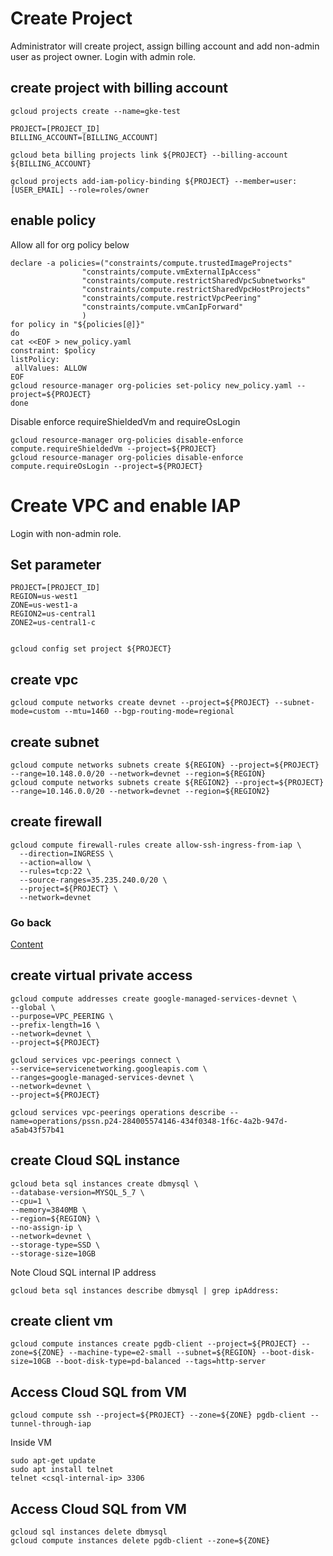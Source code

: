 
# Create Project
Administrator will create project, assign billing account and add non-admin user as project owner.
Login with admin role.
## create project with billing account
```
gcloud projects create --name=gke-test
```
```
PROJECT=[PROJECT_ID]
BILLING_ACCOUNT=[BILLING_ACCOUNT]
```
```
gcloud beta billing projects link ${PROJECT} --billing-account ${BILLING_ACCOUNT}
```
```
gcloud projects add-iam-policy-binding ${PROJECT} --member=user:[USER_EMAIL] --role=roles/owner
```
## enable policy
Allow all for org policy below
```
declare -a policies=("constraints/compute.trustedImageProjects" 
                "constraints/compute.vmExternalIpAccess"
                "constraints/compute.restrictSharedVpcSubnetworks"
                "constraints/compute.restrictSharedVpcHostProjects"
                "constraints/compute.restrictVpcPeering"
                "constraints/compute.vmCanIpForward"
                )
for policy in "${policies[@]}"
do
cat <<EOF > new_policy.yaml
constraint: $policy
listPolicy:
 allValues: ALLOW
EOF
gcloud resource-manager org-policies set-policy new_policy.yaml --project=${PROJECT}
done
```
Disable enforce requireShieldedVm and requireOsLogin
```
gcloud resource-manager org-policies disable-enforce compute.requireShieldedVm --project=${PROJECT}
gcloud resource-manager org-policies disable-enforce compute.requireOsLogin --project=${PROJECT}
```

# Create VPC and enable IAP
Login with non-admin role.

## Set parameter
```
PROJECT=[PROJECT_ID]
REGION=us-west1
ZONE=us-west1-a
REGION2=us-central1
ZONE2=us-central1-c


gcloud config set project ${PROJECT}
```
## create vpc
```
gcloud compute networks create devnet --project=${PROJECT} --subnet-mode=custom --mtu=1460 --bgp-routing-mode=regional
```
## create subnet
```
gcloud compute networks subnets create ${REGION} --project=${PROJECT} --range=10.148.0.0/20 --network=devnet --region=${REGION}
gcloud compute networks subnets create ${REGION2} --project=${PROJECT} --range=10.146.0.0/20 --network=devnet --region=${REGION2}
```

## create firewall
```
gcloud compute firewall-rules create allow-ssh-ingress-from-iap \
  --direction=INGRESS \
  --action=allow \
  --rules=tcp:22 \
  --source-ranges=35.235.240.0/20 \
  --project=${PROJECT} \
  --network=devnet
```

### Go back
[Content](https://github.com/adithaha/temp/blob/main/csql/readme.md)



## create virtual private access
```
gcloud compute addresses create google-managed-services-devnet \
--global \
--purpose=VPC_PEERING \
--prefix-length=16 \
--network=devnet \
--project=${PROJECT}

gcloud services vpc-peerings connect \
--service=servicenetworking.googleapis.com \
--ranges=google-managed-services-devnet \
--network=devnet \
--project=${PROJECT}

gcloud services vpc-peerings operations describe --name=operations/pssn.p24-284005574146-434f0348-1f6c-4a2b-947d-a5ab43f57b41
```

## create Cloud SQL instance 
```
gcloud beta sql instances create dbmysql \
--database-version=MYSQL_5_7 \
--cpu=1 \
--memory=3840MB \
--region=${REGION} \
--no-assign-ip \
--network=devnet \
--storage-type=SSD \
--storage-size=10GB
```

Note Cloud SQL internal IP address
```
gcloud beta sql instances describe dbmysql | grep ipAddress:
```

## create client vm 
```
gcloud compute instances create pgdb-client --project=${PROJECT} --zone=${ZONE} --machine-type=e2-small --subnet=${REGION} --boot-disk-size=10GB --boot-disk-type=pd-balanced --tags=http-server
```

## Access Cloud SQL from VM
```
gcloud compute ssh --project=${PROJECT} --zone=${ZONE} pgdb-client --tunnel-through-iap
```
Inside VM
```
sudo apt-get update
sudo apt install telnet
telnet <csql-internal-ip> 3306
```

## Access Cloud SQL from VM

```
gcloud sql instances delete dbmysql
gcloud compute instances delete pgdb-client --zone=${ZONE}
```
